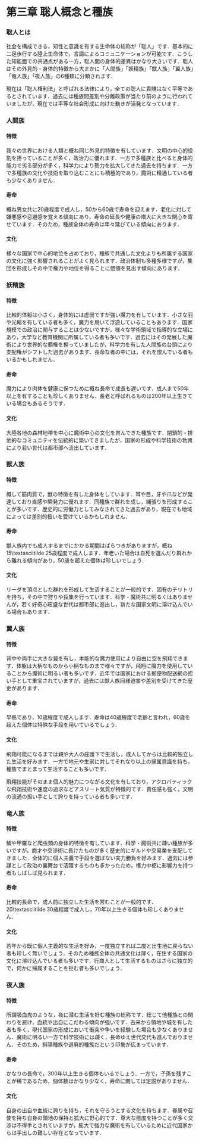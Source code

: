   
  
# 第三章 聡人概念と種族  
  
### 聡人とは  
  
社会を構成できる，知性と意識を有する生命体の総称が「聡人」です．基本的に二足歩行する陸上生命体で，言語によるコミュニケーションが可能です．こうした知能面での共通点がある一方，聡人間の身体的差異はかなり大きいです．聡人はその外見的・身体的特徴から大まかに「人間族」「妖精族」「獣人族」「翼人族」「竜人族」「夜人族」の6種類に分類されます．  
  
現在は「聡人権利法」と呼ばれる法律により，全ての聡人に貴賤はなく平等であるとされています．過去には種族間差別や分離政策が当たり前のように行われていましたが，現在では平等な社会形成に向けた動きが活発となっています．  
  
### 人間族  
  
#### 特徴  
  
我々の世界における人類と概ね同じ外見的特徴を有しています．文明の中心的役割を担っていることが多く，政治力に優れます．一方で多種族と比べると身体的能力で劣る部分が多く，科学力により勢力を拡大してきた過去を持ちます．一方で多種族の文化や技術を取り込むことにも積極的であり，魔術に精通している者も少なくありません．  
  
#### 寿命  
  
概ね男女共に20歳程度で成人し，50から60歳で寿命を迎えます．老化に対して嫌悪感や忌避感を覚える傾向にあり，寿命の延長や健康の増大に大きな関心を寄せています．そのため，種族全体の寿命は年々延びている傾向にあります．  
  
#### 文化  
  
様々な国家で中心的地位を占めており，種族で共通した文化よりも所属する国家の文化に強く影響されることがよく見られます．政治体制も多種多様ですが，集団を形成しその中で権力や地位を得ることに価値を見出す傾向にあります．  
  
### 妖精族  
  
#### 特徴  
  
比較的体躯は小さく，身体的には虚弱ですが強い魔力を有しています．小さな羽や光輪を有している者も多く，魔力を用いて浮遊していることもあります．国家規模での政治に関与することは少ないですが，様々な学術領域で指導的な立場にあり，大学など教育機関に所属している者も多いです．過去にはその発展した魔術により世界的な覇権を握っていましたが，科学力を有した人間族の台頭により支配権がシフトした過去があります．長命な者の中には，それを恨んでいる者もいるかもしれません．  
  
#### 寿命  
  
魔力により肉体を健康に保つために概ね長命で成長も遅いです．成人まで50年以上を有することも珍しくありません．長老と呼ばれるものは200年以上生きている場合もあるそうです．  
  
#### 文化  
  
大陸各地の森林地帯を中心に魔術中心の文化を育んできた種族です．閉鎖的・排他的なコミュニティを伝統的に築いてきましたが，国家の形成や科学技術の勃興により若い世代は都市部へ流出しています．  
  
### 獣人族  
  
#### 特徴  
  
概して筋肉質で，獣の特徴を有した身体をしています．耳や目，牙や爪などが発達しており直感や瞬発力に優れます．同種族で群れを成し，縄張りを形成することが多いです．歴史的に労働力としてみなされてきた過去があり，現在でも地域によっては差別的扱いを受けているかもしれません．  
  
#### 寿命  
  
獣人族内でも成人するまでにかかる期間はばらつきがありますが，概ね15\textasciitilde 25歳程度で成人します．年老いた場合は自死を選んだり群れから離れる傾向があり，50歳を超えた個体は珍しいでしょう．  
  
#### 文化  
  
リーダを頂点とした群れを形成して生活することが一般的です．固有のテリトリを持ち，その中で狩りや採集を行っています．科学・魔術共に明るくはありませんが，若く好奇心旺盛な世代は都市部に進出し，新たな国家文明に溶け込んでいる場合もあります．  
  
### 翼人族  
  
#### 特徴  
  
背中や両手に大きな翼を有し，本能的な魔力使用により自由に空を飛翔できます．体躯は大柄なものから小柄なものまで様々ですが，飛翔に魔力を使用していることから魔術に明るい者も多いです．近年では国家における郵便物配送網の担い手として重宝されていますが，過去には獣人族同様迫害や差別を受けてきた歴史があります．  
  
#### 寿命  
  
早熟であり，10歳程度で成人します．寿命は40歳程度で老齢と言われ，60歳を超えた個体は特殊な手段を用いているでしょう．  
  
#### 文化  
  
飛翔可能になるまでは親や大人の庇護下で生活し，成人してからは比較的独立した生活を好みます．一方で地元や生家に対してそれなり以上の帰属意識を持ち，種族でまとまって生活することも多いです．  
  
飛翔技能がそのまま個人的魅力につながる文化を有しており，アクロバティックな飛翔技術や速度の追求などアスリート気質が特徴的です．責任感も強く，文明の流通の担い手として誇りを持っている者も多いです．  
  
### 竜人族  
  
#### 特徴  
  
鱗や甲羅など爬虫類の身体的特徴を有しています．科学・魔術共に疎い種族が多いですが，商才や交渉術に長けたものが多く歴史的にギルドや交易業を支配してきました．全体的に個人主義で手段を選ばない実力勝負を好みます．過去には参謀として政治の裏舞台で活躍するものも多かったため，権力中枢に影響力を持つ者もしばしば見られます．  
  
#### 寿命  
  
比較的長命で，成人前に独立した生活を営むことが一般的です．20\textasciitilde 30歳程度で成人し，70年以上生きる個体も珍しくありません．  
  
#### 文化  
  
若年から既に個人主義的な生活を好み，一度独立すれば二度と出生地に戻らない者も珍しく無いでしょう．そのため種族全体の共通文化は薄く，在住する国家の文化に溶け込んでいる者も多いです．行商人として生活するものはさらに独立的で，何かに帰属することを拒む者も多いでしょう．  
  
### 夜人族  
  
#### 特徴  
  
所謂吸血鬼のような，夜に潜む生活を好む種族の総称です．総じて他種族との関わりを避け，血統や出自にこだわる傾向が強いです．古来から領地や城を有した者も多く，現代国家の形成において衝突や争いを経験した場合も少なくありません．魔術に明るい一方で科学技術には疎く，長命ゆえ世代交代も進んでおりません．そのため，斜陽種族や退廃的種族だという印象が広まっています．  
  
#### 寿命  
  
かなりの長命で，300年以上生きる個体もいるでしょう．一方で，子孫を残すことが稀であるため，個体数はかなり少なく，寿命に関しては定説がありません．  
  
#### 文化  
  
自身の出自や血統に誇りを持ち，それを守ろうとする文化を持ちます．眷属や召使を持ち自身の領地の保持と拡大に野心的です．尊大な態度を持つことが多く交渉は不得手とされていますが，膨大で強力な魔術を有しているために近代国家からは手出しの難しい存在となっています．  
  
  
  

